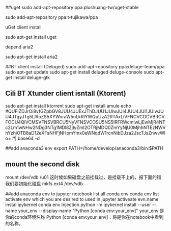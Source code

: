 ##uget
sudo add-apt-repository ppa:plushuang-tw/uget-stable

sudo add-apt-repository ppa:t-tujikawa/ppa

uGet client install

sudo apt-get install uget

depend aria2

sudo apt-get install aria2


##BT client install (Deluged)
sudo add-apt-repository ppa:deluge-team/ppa
sudo apt-get update
sudo apt-get install deluged deluge-console
sudo apt-get install deluge-gtk


## Cili BT Xtunder client isntall (Ktorent)
sudo apt-get install ktorrent
sudo apt-get install amule
echo #QUFlZDJrOi8vfGZpbGV8JUU4JUExJThDJUU1JUIwJUI4JUU4JUI1JUIwJUU4JTgyJTg5LlRoZS5XYWxraW5nLkRlYWQuUzA2RTAxLiVFNCVCOCVBRCVFOCU4QiVCMSVFNSVBRCU5NyVFNSVCOSU5NS5IRFRWcmlwLjEwMjR4NTc2Lm1wNHw2NDg3NTg1MDl8ZjIyZmI2OTRjMDQ0ZmYyNjU0MjhhNTEzNWVhYzhiOTB8aD12eXFsNHFjNHpmYmx0eWNqdW1rcnNibDJza2JscTJsZnwvWlo= #| base64 -d


##add anaconda3 env
export PATH=/home/develop/anaconda3/bin:$PATH



## mount the second disk
 mount /dev/vdb /u01
这时候如果磁盘之前挂载过，是挂载不上的，报下面的错
我们要初始化磁盘
mkfs.ext4 /dev/vdb


##add anaconda env to  jupyter notebook
list all conda env
 conda env list
activate env which you are desired to used in jupyter
activeate  evn.name
instal ipykernel
conda env Injection
python -m ipykernel install --user --name your_env --display-name "Python [conda env:your_env]"
your_env 是你的conda环境名称
Python [conda env:your_env]：将是你在notebook中看到的名称。
